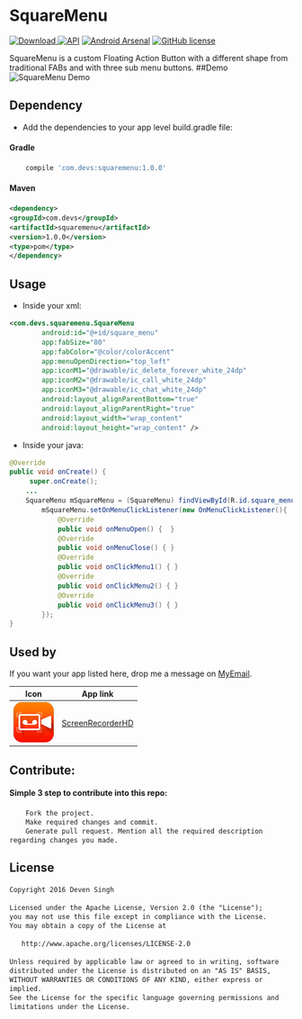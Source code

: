 # SquareMenu
[![Download](https://api.bintray.com/packages/ideal/maven/squaremenu/images/download.svg) ](https://bintray.com/ideal/maven/squaremenu/_latestVersion)
[![API](https://img.shields.io/badge/API-9%2B-brightgreen.svg?style=flat)](https://android-arsenal.com/api?level=9)
[![Android Arsenal](https://img.shields.io/badge/Android%20Arsenal-SquareMenu-brightgreen.svg?style=flat)](http://android-arsenal.com/details/1/4585)
[![GitHub license](https://img.shields.io/github/license/dcendents/android-maven-gradle-plugin.svg)](http://www.apache.org/licenses/LICENSE-2.0.html)

SquareMenu is a custom Floating Action Button with a different shape from traditional FABs and with three sub menu buttons.
##Demo
![SquareMenu Demo](/assets/square_menu_v1.0.0.gif)

## Dependency
- Add the dependencies to your app level build.gradle file:

#### Gradle
```gradle
    compile 'com.devs:squaremenu:1.0.0'
```
#### Maven
```xml
<dependency>
<groupId>com.devs</groupId>
<artifactId>squaremenu</artifactId>
<version>1.0.0</version>
<type>pom</type>
</dependency>
```

## Usage
- Inside your xml:
```xml
<com.devs.squaremenu.SquareMenu
        android:id="@+id/square_menu"
        app:fabSize="80"
        app:fabColor="@color/colorAccent"
        app:menuOpenDirection="top_left"
        app:iconM1="@drawable/ic_delete_forever_white_24dp"
        app:iconM2="@drawable/ic_call_white_24dp"
        app:iconM3="@drawable/ic_chat_white_24dp"
        android:layout_alignParentBottom="true"
        android:layout_alignParentRight="true"
        android:layout_width="wrap_content"
        android:layout_height="wrap_content" />
```

- Inside your java:
```java
@Override
public void onCreate() {
     super.onCreate();
    ...
    SquareMenu mSquareMenu = (SquareMenu) findViewById(R.id.square_menu);
        mSquareMenu.setOnMenuClickListener(new OnMenuClickListener(){
            @Override
            public void onMenuOpen() {  }
            @Override
            public void onMenuClose() { }
            @Override
            public void onClickMenu1() { }
            @Override
            public void onClickMenu2() { }
            @Override
            public void onClickMenu3() { }
        });
}
```

Used by
-------

If you want your app listed here, drop me a message on [MyEmail][ideal].

Icon                                                                                                         | App link
-------------------------------------------------------------------------------------------------------------|-----------
<img src="/assets/screenrecorder.png" /> | [ScreenRecorderHD][ScreenRecorderHD]




## Contribute:
#### Simple 3 step to contribute into this repo:
```
    Fork the project.
    Make required changes and commit.
    Generate pull request. Mention all the required description regarding changes you made.
```

## License
```
Copyright 2016 Deven Singh

Licensed under the Apache License, Version 2.0 (the "License");
you may not use this file except in compliance with the License.
You may obtain a copy of the License at

   http://www.apache.org/licenses/LICENSE-2.0

Unless required by applicable law or agreed to in writing, software
distributed under the License is distributed on an "AS IS" BASIS,
WITHOUT WARRANTIES OR CONDITIONS OF ANY KIND, either express or implied.
See the License for the specific language governing permissions and
limitations under the License.
```
[ideal]:            devendra@idealittechno.com
[ScreenRecorderHD]:  https://play.google.com/store/apps/details?id=com.it.screenrecorder